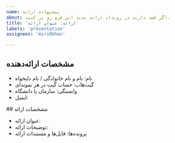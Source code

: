 ```yaml
---
name: پیشنهاده ارائه
about: اگر قصد دارید در رویداد ارائه بدید این فرم رو پر کنید.
title: 'ارائه: عنوان ارائه'
labels: 'presentation'
assignees: 'mirs0bhan'

---
```


## مشخصات ارائه‌دهنده
- نام: نام و نام خانوادگی / نام دلبخواه
- گیت‌هاب: حساب گیت در هر نمونه‌ای
- وابستگی: سازمان یا دانشگاه
- ایمیل: 

## مشخصات ارائه
- عنوان ارائه:
- توضیحات ارائه:
- پرونده‌ها: فایل‌ها و مستندات ارائه



